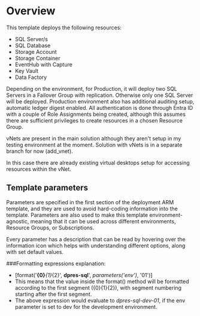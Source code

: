 # Overview
This template deploys the following resources:
* SQL Server/s
* SQL Database
* Storage Account
* Storage Container
* EventHub with Capture
* Key Vault
* Data Factory

Depending on the environment, for Production, it will deploy two SQL Servers in a Failover Group with replication. Otherwise only one SQL Server will be deployed. Production environment also has additional auditing setup, automatic ledger digest enabled. All authentication is done through Entra ID with a couple of Role Assignments being created, although this assumes there are sufficient privileges to create resources in a chosen Resource Group.

vNets are present in the main solution although they aren't setup in my testing environment at the moment. Solution with vNets is in a separate branch for now (add_vnet).

In this case there are already existing virtual desktops setup for accessing resources within the vNet.

## Template parameters
Parameters are specified in the first section of the deployment ARM template, and they are used to avoid hard-coding information into the template. Parameters are also used to make this template environment-agnostic, meaning that it can be used across different environments, Resource Groups, or Subscriptions.

Every parameter has a description that can be read by hovering over the information icon which helps with understanding different options, along with set default values.

###Formatting expressions explanation:
* [format('**{0}***{1}*{2}', **dpres-sql**', *parameters('env')*, '01')]
* This means that the value inside the format() method will be formatted according to the first segment ({0}{1}{2}), with segment numbering starting after the first segment.
* The above expression would evaluate to *dpres-sql-dev-01*, if the env parameter is set to dev for the development environment.

